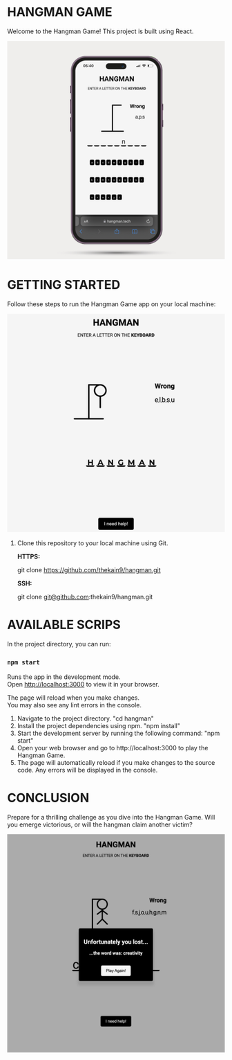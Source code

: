 # HANGMAN GAME

Welcome to the Hangman Game! This project is built using React.

![Game on a phone device](/screenshots/hangman.png)


# GETTING STARTED

Follow these steps to run the Hangman Game app on your local machine:

![Game on a browser](/screenshots/hangman-game.png)

1. Clone this repository to your local machine using Git.

   **HTTPS:**
   
   git clone https://github.com/thekain9/hangman.git

   **SSH:**

   git clone git@github.com:thekain9/hangman.git

# AVAILABLE SCRIPS

In the project directory, you can run:

### `npm start`

Runs the app in the development mode.\
Open [http://localhost:3000](http://localhost:3000) to view it in your browser.

The page will reload when you make changes.\
You may also see any lint errors in the console.

1. Navigate to the project directory.
    "cd hangman"
2. Install the project dependencies using npm.
    "npm install"
3. Start the development server by running the following command:
    "npm start"
3. Open your web browser and go to http://localhost:3000 to play the Hangman Game.
4. The page will automatically reload if you make changes to the source code. Any errors will be displayed in the console.


# CONCLUSION

Prepare for a thrilling challenge as you dive into the Hangman Game. Will you emerge victorious, or will the hangman claim another victim?

![Lost game](/screenshots/hangman-lost.png)

